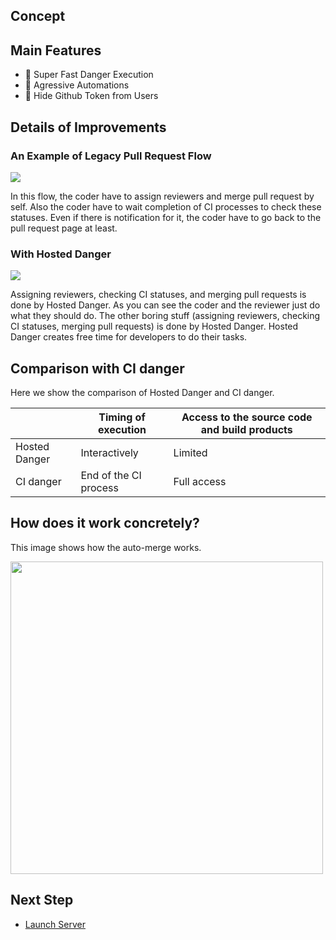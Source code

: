 ## Concept

## Main Features

- :rocket: Super Fast Danger Execution
- :rocket: Agressive Automations
- :rocket: Hide Github Token from Users

## Details of Improvements

### An Example of Legacy Pull Request Flow
<img src="https://user-images.githubusercontent.com/3483230/46455263-2b23ba00-c7e5-11e8-842d-180ac8503799.png" />

In this flow, the coder have to assign reviewers and merge pull request by self.
Also the coder have to wait completion of CI processes to check these statuses.
Even if there is notification for it, the coder have to go back to the pull request page at least.

### With Hosted Danger
<img src="https://user-images.githubusercontent.com/3483230/46455255-252dd900-c7e5-11e8-8b63-cd31e00c69dc.png" />

Assigning reviewers, checking CI statuses, and merging pull requests is done by Hosted Danger.
As you can see the coder and the reviewer just do what they should do.
The other boring stuff (assigning reviewers, checking CI statuses, merging pull requests) is done by Hosted Danger.
Hosted Danger creates free time for developers to do their tasks.

## Comparison with CI danger

Here we show the comparison of Hosted Danger and CI danger.

|               | Timing of execution   | Access to the source code and build products |
|---------------|-----------------------|----------------------------------------------|
| Hosted Danger | Interactively         | Limited                                      |
| CI danger     | End of the CI process | Full access                                  |

## How does it work concretely?
This image shows how the auto-merge works.

<img src="https://user-images.githubusercontent.com/3483230/51239174-fd413a80-19bb-11e9-9472-6fa33d6b14fa.gif" width="500px"/>

## Next Step
- [Launch Server](/docs/launch_server.md)
